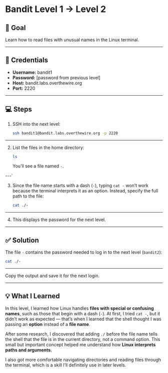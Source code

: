 # Bandit Level 1 → Level 2

## 🧩 Goal
Learn how to read files with unusual names in the Linux terminal.

---

## 🔑 Credentials
- **Username:** bandit1  
- **Password:** [password from previous level]  
- **Host:** bandit.labs.overthewire.org  
- **Port:** 2220

---

## 💻 Steps
1. SSH into the next level:
   ```bash
   ssh bandit1@bandit.labs.overthewire.org -p 2220

---

2. List the files in the home directory:

   ```bash
   ls
   ```

   You’ll see a file named `-`.

---`

3. Since the file name starts with a dash (`-`), typing `cat -` won’t work because the terminal interprets it as an option.
   Instead, specify the full path to the file:

   ```bash
   cat ./-
   ```

---

4. This displays the password for the next level.

---

## ✅ Solution

The file `-` contains the password needed to log in to the next level (`bandit2`):

```bash
cat ./-
```

---

Copy the output and save it for the next login.

---

## 💡 What I Learned

In this level, I learned how Linux handles **files with special or confusing names**, such as those that begin with a dash (`-`).
At first, I tried `cat -`, but it didn’t work as expected — that’s when I learned that the shell thought I was passing an **option** instead of a **file name**.

After some research, I discovered that adding `./` before the file name tells the shell that the file is in the current directory, not a command option.
This small but important concept helped me understand how **Linux interprets paths and arguments**.

I also got more comfortable navigating directories and reading files through the terminal, which is a skill I’ll definitely use in later levels.
```
